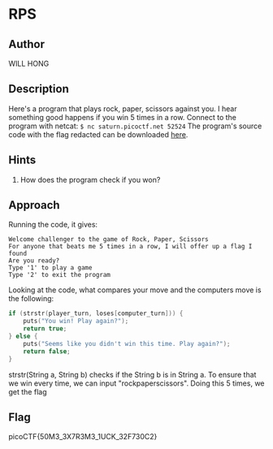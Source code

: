 # RPS

## Author

WILL HONG

## Description

Here's a program that plays rock, paper, scissors against you. I hear something good happens if you win 5 times in a row.
Connect to the program with netcat:
`$ nc saturn.picoctf.net 52524`
The program's source code with the flag redacted can be downloaded [here](./game-redacted.c).

## Hints

1. How does the program check if you won?

## Approach

Running the code, it gives: 
```
Welcome challenger to the game of Rock, Paper, Scissors
For anyone that beats me 5 times in a row, I will offer up a flag I found
Are you ready?
Type '1' to play a game
Type '2' to exit the program
```

Looking at the code, what compares your move and the computers move is the following:

```c++
if (strstr(player_turn, loses[computer_turn])) {
    puts("You win! Play again?");
    return true;
} else {
    puts("Seems like you didn't win this time. Play again?");
    return false;
}
```

strstr(String a, String b) checks if the String b is in String a. To ensure that we win every time, we can input "rockpaperscissors". Doing this 5 times, we get the flag

## Flag

picoCTF{50M3_3X7R3M3_1UCK_32F730C2}

